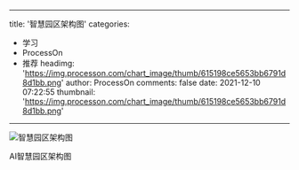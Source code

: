 
---
title: '智慧园区架构图'
categories: 
 - 学习
 - ProcessOn
 - 推荐
headimg: 'https://img.processon.com/chart_image/thumb/615198ce5653bb6791d8d1bb.png'
author: ProcessOn
comments: false
date: 2021-12-10 07:22:55
thumbnail: 'https://img.processon.com/chart_image/thumb/615198ce5653bb6791d8d1bb.png'
---

<div>   
<img class="thumb" alt="智慧园区架构图" src="https://img.processon.com/chart_image/thumb/615198ce5653bb6791d8d1bb.png" referrerpolicy="no-referrer">
<p>AI智慧园区架构图</p>  
</div>
            